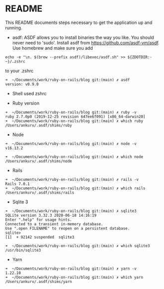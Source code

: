 # README

This README documents steps necessary to get the application up and running.

* asdf: 
ASDF allows you to install binaries the way you like. You should never need to 'sudo'. Install asdf from https://github.com/asdf-vm/asdf. Use homebrew and make sure you add
```
echo -e "\n. $(brew --prefix asdf)/libexec/asdf.sh" >> ${ZDOTDIR:-~}/.zshrc
```
to your .zshrc

```
➜  ~/Documents/work/ruby-on-rails/blog git:(main) ✗ asdf
version: v0.9.0
```

* Shell used zshrc
   

* Ruby version
```
➜  ~/Documents/work/ruby-on-rails/blog git:(main) ✗ ruby -v
ruby 2.7.0p0 (2019-12-25 revision 647ee6f091) [x86_64-darwin20]
➜  ~/Documents/work/ruby-on-rails/blog git:(main) ✗ which ruby
/Users/ankurv/.asdf/shims/ruby
```

* Node

```
➜  ~/Documents/work/ruby-on-rails/blog git:(main) ✗ node -v
v16.13.2

➜  ~/Documents/work/ruby-on-rails/blog git:(main) ✗ which node
/Users/ankurv/.asdf/shims/node
```

* Rails
```
➜  ~/Documents/work/ruby-on-rails/blog git:(main) ✗ rails -v
Rails 7.0.1
➜  ~/Documents/work/ruby-on-rails/blog git:(main) ✗ which rails
/Users/ankurv/.asdf/shims/rails
```

* Sqlite 3
```
➜  ~/Documents/work/ruby-on-rails/blog git:(main) ✗ sqlite3   
SQLite version 3.32.3 2020-06-18 14:16:19
Enter ".help" for usage hints.
Connected to a transient in-memory database.
Use ".open FILENAME" to reopen on a persistent database.
sqlite> 
[1]  + 92142 suspended  sqlite3

➜  ~/Documents/work/ruby-on-rails/blog git:(main) ✗ which sqlite3
/usr/bin/sqlite3

```

* Yarn
```
➜  ~/Documents/work/ruby-on-rails/blog git:(main) ✗ yarn -v
1.22.10
➜  ~/Documents/work/ruby-on-rails/blog git:(main) ✗ which yarn
/Users/ankurv/.asdf/shims/yarn
```






